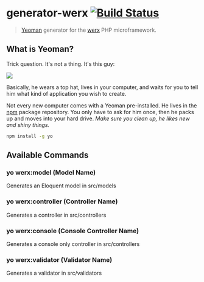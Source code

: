 # generator-werx [![Build Status](https://secure.travis-ci.org/jbarket/generator-werx.png?branch=master)](https://travis-ci.org/jbarket/generator-werx)

> [Yeoman](http://yeoman.io) generator for the [werx](http://werx.github.io) PHP microframework.

## What is Yeoman?

Trick question. It's not a thing. It's this guy:

![](http://i.imgur.com/JHaAlBJ.png)

Basically, he wears a top hat, lives in your computer, and waits for you to tell him what kind of application you wish to create.

Not every new computer comes with a Yeoman pre-installed. He lives in the [npm](https://npmjs.org) package repository. You only have to ask for him once, then he packs up and moves into your hard drive. *Make sure you clean up, he likes new and shiny things.*

```bash
npm install -g yo
```

## Available Commands

### yo werx:model (Model Name)

Generates an Eloquent model in src/models

### yo werx:controller (Controller Name)

Generates a controller in src/controllers

### yo werx:console (Console Controller Name)

Generates a console only controller in src/controllers

### yo werx:validator (Validator Name)

Generates a validator in src/validators
